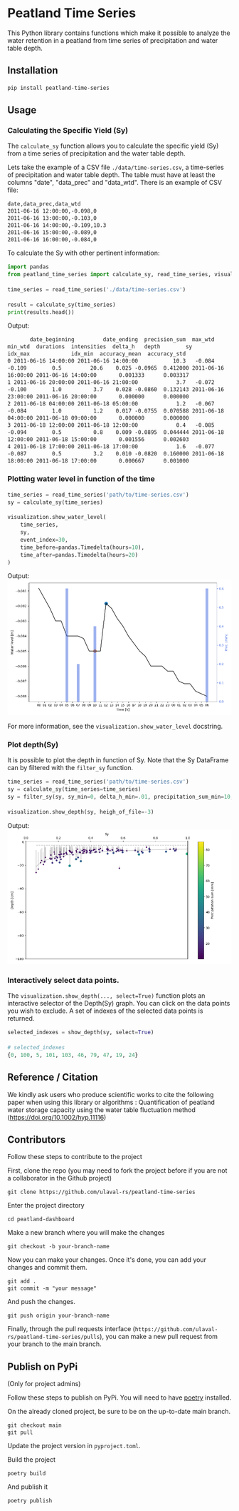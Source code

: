 # Peatland Time Series

This Python library contains functions which make it possible to analyze the water retention in a peatland from time series of precipitation and water table depth.

## Installation
```bash
pip install peatland-time-series
```


## Usage

### Calculating the Specific Yield (Sy)
The `calculate_sy` function allows you to calculate the specific yield (Sy)
from a time series of precipitation and the water table depth.

Lets take the example of a CSV file `./data/time-series.csv`, a time-series of precipitation and water table depth. The table must have at least the columns "date", "data_prec" and "data_wtd". There is an example of CSV file:
```
date,data_prec,data_wtd
2011-06-16 12:00:00,-0.098,0
2011-06-16 13:00:00,-0.103,0
2011-06-16 14:00:00,-0.109,10.3
2011-06-16 15:00:00,-0.089,0
2011-06-16 16:00:00,-0.084,0
```

To calculate the Sy with other pertinent information:
```python
import pandas
from peatland_time_series import calculate_sy, read_time_series, visualization

time_series = read_time_series('./data/time-series.csv')

result = calculate_sy(time_series)
print(results.head())
```
Output:
```
       date_beginning         date_ending  precision_sum  max_wtd  min_wtd  durations  intensities  delta_h   depth        sy             idx_max             idx_min  accuracy_mean  accuracy_std
0 2011-06-16 14:00:00 2011-06-16 14:00:00           10.3   -0.084   -0.109        0.5         20.6    0.025 -0.0965  0.412000 2011-06-16 16:00:00 2011-06-16 14:00:00       0.001333      0.003317
1 2011-06-16 20:00:00 2011-06-16 21:00:00            3.7   -0.072   -0.100        1.0          3.7    0.028 -0.0860  0.132143 2011-06-16 23:00:00 2011-06-16 20:00:00       0.000000      0.000000
2 2011-06-18 04:00:00 2011-06-18 05:00:00            1.2   -0.067   -0.084        1.0          1.2    0.017 -0.0755  0.070588 2011-06-18 04:00:00 2011-06-18 09:00:00       0.000000      0.000000
3 2011-06-18 12:00:00 2011-06-18 12:00:00            0.4   -0.085   -0.094        0.5          0.8    0.009 -0.0895  0.044444 2011-06-18 12:00:00 2011-06-18 15:00:00       0.001556      0.002603
4 2011-06-18 17:00:00 2011-06-18 17:00:00            1.6   -0.077   -0.087        0.5          3.2    0.010 -0.0820  0.160000 2011-06-18 18:00:00 2011-06-18 17:00:00       0.000667      0.001000
```

### Plotting water level in function of the time
```python
time_series = read_time_series('path/to/time-series.csv')
sy = calculate_sy(time_series)

visualization.show_water_level(
    time_series,
    sy,
    event_index=30,
    time_before=pandas.Timedelta(hours=10),
    time_after=pandas.Timedelta(hours=20)
)
```
Output:
![water_level_by_time](https://github.com/ulaval-rs/peatland-time-series/blob/main/docs/images/water_level_by_time1.png)

For more information, see the `visualization.show_water_level` docstring. 

### Plot depth(Sy) 
It is possible to plot the depth in function of Sy.
Note that the Sy DataFrame can by filtered with the `filter_sy` function.
```python
time_series = read_time_series('path/to/time-series.csv')
sy = calculate_sy(time_series=time_series)
sy = filter_sy(sy, sy_min=0, delta_h_min=.01, precipitation_sum_min=10, precipitation_sum_max=100)

visualization.show_depth(sy, heigh_of_file=-3)
```
Output:
![depth_by_sy](https://github.com/ulaval-rs/peatland-time-series/blob/main/docs/images/depth_by_sy.png)


### Interactively select data points.
The `visualization.show_depth(..., select=True)` function plots an interactive selector of the Depth(Sy)
graph. You can click on the data points you wish to exclude.
A set of indexes of the selected data points is returned.
```python
selected_indexes = show_depth(sy, select=True)

# selected_indexes
{0, 100, 5, 101, 103, 46, 79, 47, 19, 24}
```

## Reference / Citation
We kindly ask users who produce scientific works to cite the following paper when using this library or algorithms :
Quantification of peatland water storage capacity using the water table fluctuation method (https://doi.org/10.1002/hyp.11116)

## Contributors
Follow these steps to contribute to the project


First, clone the repo
(you may need to fork the project before if you are not a collaborator in the Github project)
```shell
git clone https://github.com/ulaval-rs/peatland-time-series
```

Enter the project directory
```shell
cd peatland-dashboard
```
Make a new branch where you will make the changes
```shell
git checkout -b your-branch-name
```

Now you can make your changes.
Once it's done, you can add your changes and commit them.
```shell
git add .
git commit -m "your message"
```
And push the changes.
```shell
git push origin your-branch-name
```
Finally, through the pull requests interface (`https://github.com/ulaval-rs/peatland-time-series/pulls`),
you can make a new pull request from your branch to the main branch.

## Publish on PyPi
(Only for project admins)

Follow these steps to publish on PyPi.
You will need to have [poetry](https://python-poetry.org/) installed.

On the already cloned project, be sure to be on the up-to-date main branch.
```shell
git checkout main
git pull
```
Update the project version in `pyproject.toml`.

Build the project
```shell
poetry build
```
And publish it
```shell
poetry publish
```